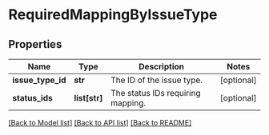 # RequiredMappingByIssueType

## Properties
Name | Type | Description | Notes
------------ | ------------- | ------------- | -------------
**issue_type_id** | **str** | The ID of the issue type. | [optional] 
**status_ids** | **list[str]** | The status IDs requiring mapping. | [optional] 

[[Back to Model list]](../README.md#documentation-for-models) [[Back to API list]](../README.md#documentation-for-api-endpoints) [[Back to README]](../README.md)

